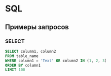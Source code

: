 # SQL
## Примеры запросов
### SELECT
```sql
SELECT column1, column2 
FROM table_name
WHERE column1 = 'Text' OR column2 IN (1, 2, 3)
ORDER BY column1
LIMIT 100
```
